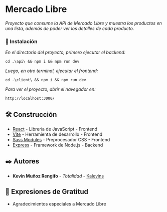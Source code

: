 # Mercado Libre

_Proyecto que consume la API de Mercado Libre y muestra los productos en una lista, además de poder ver los detalles de cada producto._

### 🔧 Instalación

_En el directorio del proyecto, primero ejecutar el backend:_

```
cd .\api\ && npm i && npm run dev
```

_Luego, en otro terminal, ejecutar el frontend:_

```
cd .\client\ && npm i && npm run dev
```

_Para ver el proyecto, abrir el navegador en:_

```
http://localhost:3000/
```

## 🛠️ Construcción

* [React](https://reactjs.org/) - Librería de JavaScript - Frontend
* [Vite](https://vitejs.dev/) - Herramienta de desarrollo - Frontend
* [Sass Modules](https://sass-lang.com/) - Preprocesador CSS - Frontend
* [Express](https://expressjs.com/) - Framework de Node.js - Backend

## ✒️ Autores

* **Kevin Muñoz Rengifo** - *Totalidad* - [Kalevins](https://github.com/Kalevins)

## 🎁 Expresiones de Gratitud

* Agradecimientos especiales a Mercado Libre